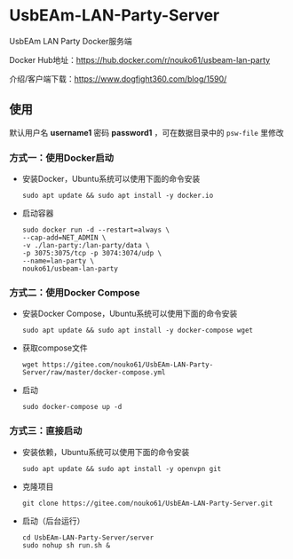 # UsbEAm-LAN-Party-Server
UsbEAm LAN Party Docker服务端

Docker Hub地址：https://hub.docker.com/r/nouko61/usbeam-lan-party

介绍/客户端下载：https://www.dogfight360.com/blog/1590/

## 使用

默认用户名 **username1** 密码 **password1** ，可在数据目录中的 ```psw-file``` 里修改

### 方式一：使用Docker启动

* 安装Docker，Ubuntu系统可以使用下面的命令安装

  ```
  sudo apt update && sudo apt install -y docker.io
  ```

* 启动容器

  ```
  sudo docker run -d --restart=always \
  --cap-add=NET_ADMIN \
  -v ./lan-party:/lan-party/data \
  -p 3075:3075/tcp -p 3074:3074/udp \
  --name=lan-party \
  nouko61/usbeam-lan-party
  ```

### 方式二：使用Docker Compose

* 安装Docker Compose，Ubuntu系统可以使用下面的命令安装

  ```
  sudo apt update && sudo apt install -y docker-compose wget
  ```

* 获取compose文件

  ```
  wget https://gitee.com/nouko61/UsbEAm-LAN-Party-Server/raw/master/docker-compose.yml
  ```

* 启动

  ```
  sudo docker-compose up -d
  ```

### 方式三：直接启动

* 安装依赖，Ubuntu系统可以使用下面的命令安装

  ```
  sudo apt update && sudo apt install -y openvpn git
  ```

* 克隆项目

  ```
  git clone https://gitee.com/nouko61/UsbEAm-LAN-Party-Server.git
  ```

* 启动（后台运行）

  ```
  cd UsbEAm-LAN-Party-Server/server
  sudo nohup sh run.sh &
  ```
